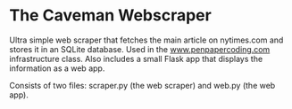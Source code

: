 # The Caveman Webscraper

Ultra simple web scraper that fetches the main article on nytimes.com
and stores it in an SQLite database. Used in the www.penpapercoding.com
infrastructure class. Also includes a small Flask app that displays
the information as a web app.

Consists of two files: scraper.py (the web scraper) and web.py
(the web app).
